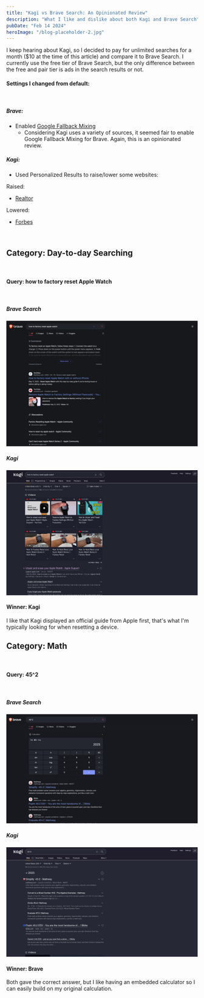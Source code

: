 ```yaml
---
title: "Kagi vs Brave Search: An Opinionated Review"
description: "What I like and dislike about both Kagi and Brave Search"
pubDate: "Feb 14 2024"
heroImage: "/blog-placeholder-2.jpg"
---
```


I keep hearing about Kagi, so I decided to pay for unlimited searches for a month ($10 at the time of this article) and compare it to Brave Search. I currently use the free tier of Brave Search, but the only difference between the free and pair tier is ads in the search results or not.

#### Settings I changed from default:

<br>

##### Brave:

- Enabled [Google Fallback Mixing](https://search.brave.com/help/google-fallback)
  - Considering Kagi uses a variety of sources, it seemed fair to enable Google Fallback Mixing for Brave. Again, this is an opinionated review.

##### Kagi:

- Used Personalized Results to raise/lower some websites:

Raised:

- [Realtor](https://realtor.com/)

Lowered:

- [Forbes](forbes.com)

<br>

## Category: Day-to-day Searching

<br>

#### Query: how to factory reset Apple Watch

<br>

##### Brave Search

![Brave Search results for the query "How to factory reset apple watch"](../../../public/brave-search-how-to-reset-apple-watch.jpg)

##### Kagi

![Kagi results for the query "How to factory reset apple watch"](../../../public/kagi-how-to-reset-apple-watch.jpg)

#### Winner: Kagi

I like that Kagi displayed an official guide from Apple first, that's what I'm typically looking for when resetting a device.

## Category: Math

<br>

#### Query: 45^2

<br>

##### Brave Search

![Brave Search results for math query](../../../public/brave-search-math.jpg)

##### Kagi

![Kagi results for math query](../../../public/kagi-math.jpg)

#### Winner: Brave

Both gave the correct answer, but I like having an embedded calculator so I can easily build on my original calculation.
